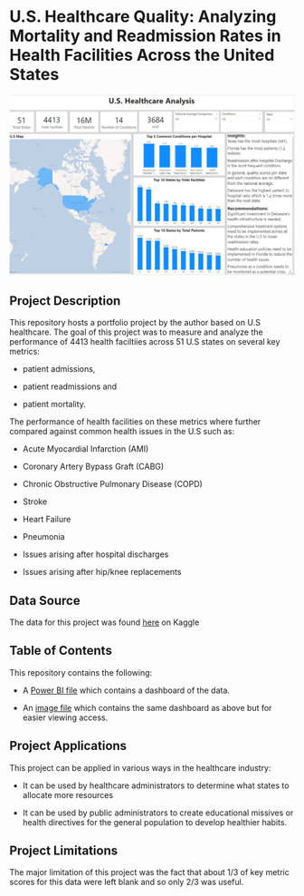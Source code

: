 # **U.S. Healthcare Quality: Analyzing Mortality and Readmission Rates in Health Facilities Across the United States**

![screenshot](hospital_viz.jpg)

## **Project Description**

This repository hosts a portfolio project by the author based on U.S healthcare. The goal of this project was to measure and analyze the performance of 4413 health faciltiies across 51 U.S states on several key metrics: 

* patient admissions, 

* patient readmissions and 

* patient mortality. 

The performance of health facilities on these metrics where further compared against common health issues in the U.S such as: 

* Acute Myocardial Infarction (AMI)

* Coronary Artery Bypass Graft (CABG)

* Chronic Obstructive Pulmonary Disease (COPD) 

* Stroke

* Heart Failure 

* Pneumonia

* Issues arising after hospital discharges

* Issues arising after hip/knee replacements

## **Data Source**

The data for this project was found [here](https://www.kaggle.com/datasets/thedevastator/us-healthcare-readmissions-and-mortality) on Kaggle

## **Table of Contents**

This repository contains the following: 

* A [Power BI file](https://github.com/deengini/us_healthcare_quality_project/blob/main/hospital_viz.pbix) which contains a dashboard of the data. 

* An [image file](https://github.com/deengini/us_healthcare_quality_project/blob/main/hospital_viz.jpg) which contains the same dashboard as above but for easier viewing access. 

## **Project Applications**

This project can be applied in various ways in the healthcare industry: 

* It can be used by healthcare administrators to determine what states to allocate more resources 

* It can be used by public administrators to create educational missives or health directives for the general population to develop healthier habits. 

## **Project Limitations**

The major limitation of this project was the fact that about 1/3 of key metric scores for this data were left blank and so only 2/3 was useful. 
